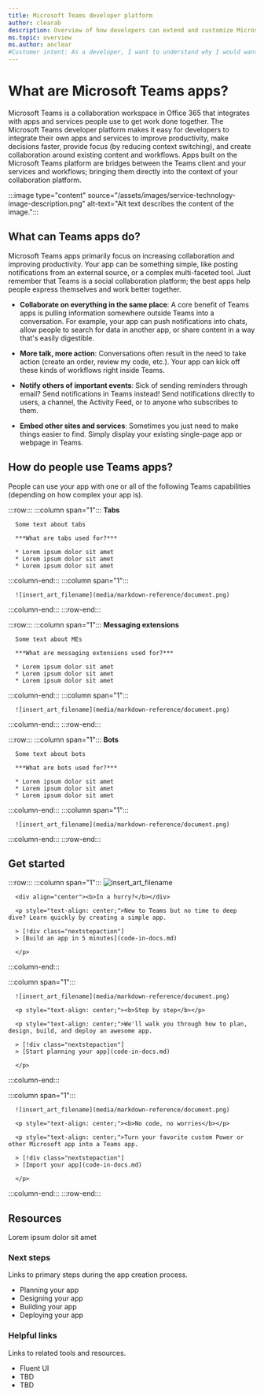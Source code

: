 ```yaml
---
title: Microsoft Teams developer platform
author: clearab
description: Overview of how developers can extend and customize Microsoft Teams features using the Teams platform.
ms.topic: overview
ms.author: anclear
#Customer intent: As a developer, I want to understand why I would want to build a Teams app so that I can solve business problems.
---
```

# What are Microsoft Teams apps?

Microsoft Teams is a collaboration workspace in Office 365 that integrates with apps and services people use to get work done together. The Microsoft Teams developer platform makes it easy for developers to integrate their own apps and services to improve productivity, make decisions faster, provide focus (by reducing context switching), and create collaboration around existing content and workflows. Apps built on the Microsoft Teams platform are bridges between the Teams client and your services and workflows; bringing them directly into the context of your collaboration platform.

:::image type="content" source="/assets/images/service-technology-image-description.png" alt-text="Alt text describes the content of the image.":::

## What can Teams apps do?

Microsoft Teams apps primarily focus on increasing collaboration and improving productivity. Your app can be something simple, like posting notifications from an external source, or a complex multi-faceted tool. Just remember that Teams is a social collaboration platform; the best apps help people express themselves and work better together.

* **Collaborate on everything in the same place**: A core benefit of Teams apps is pulling information somewhere outside Teams into a conversation. For example, your app can push notifications into chats, allow people to search for data in another app, or share content in a way that's easily digestible.

* **More talk, more action**: Conversations often result in the need to take action (create an order, review my code, etc.). Your app can kick off these kinds of workflows right inside Teams.

* **Notify others of important events**: Sick of sending reminders through email? Send notifications in Teams instead! Send notifications directly to users, a channel, the Activity Feed, or to anyone who subscribes to them.

* **Embed other sites and services**: Sometimes you just need to make things easier to find. Simply display your existing single-page app or webpage in Teams.

## How do people use Teams apps?

People can use your app with one or all of the following Teams capabilities (depending on how complex your app is).

:::row:::
   :::column span="1":::
      **Tabs**

      Some text about tabs

      ***What are tabs used for?***

      * Lorem ipsum dolor sit amet
      * Lorem ipsum dolor sit amet
      * Lorem ipsum dolor sit amet

   :::column-end:::
   :::column span="1":::

      ![insert_art_filename](media/markdown-reference/document.png)
   :::column-end:::
:::row-end:::

:::row:::
   :::column span="1":::
      **Messaging extensions**

      Some text about MEs

      ***What are messaging extensions used for?***

      * Lorem ipsum dolor sit amet
      * Lorem ipsum dolor sit amet
      * Lorem ipsum dolor sit amet

   :::column-end:::
   :::column span="1":::

      ![insert_art_filename](media/markdown-reference/document.png)
   :::column-end:::
:::row-end:::

:::row:::
   :::column span="1":::
      **Bots**

      Some text about bots

      ***What are bots used for?***

      * Lorem ipsum dolor sit amet
      * Lorem ipsum dolor sit amet
      * Lorem ipsum dolor sit amet

   :::column-end:::
   :::column span="1":::

      ![insert_art_filename](media/markdown-reference/document.png)
   :::column-end:::
:::row-end:::

## Get started

:::row:::
   :::column span="1":::
      ![insert_art_filename](media/markdown-reference/document.png)

      <div align="center"><b>In a hurry?</b></div>

      <p style="text-align: center;">New to Teams but no time to deep dive? Learn quickly by creating a simple app.

      > [!div class="nextstepaction"]
      > [Build an app in 5 minutes](code-in-docs.md)

      </p>

   :::column-end:::

   :::column span="1":::
      
      ![insert_art_filename](media/markdown-reference/document.png)

      <p style="text-align: center;"><b>Step by step</b></p>

      <p style="text-align: center;">We'll walk you through how to plan, design, build, and deploy an awesome app.

      > [!div class="nextstepaction"]
      > [Start planning your app](code-in-docs.md)

      </p>

   :::column-end:::

   :::column span="1":::
      
      ![insert_art_filename](media/markdown-reference/document.png)

      <p style="text-align: center;"><b>No code, no worries</b></p>

      <p style="text-align: center;">Turn your favorite custom Power or other Microsoft app into a Teams app.

      > [!div class="nextstepaction"]
      > [Import your app](code-in-docs.md)

      </p>
   :::column-end:::
:::row-end:::

## Resources

Lorem ipsum dolor sit amet

### Next steps

Links to primary steps during the app creation process.

* Planning your app
* Designing your app
* Building your app
* Deploying your app

### Helpful links

Links to related tools and resources.

* Fluent UI
* TBD
* TBD
